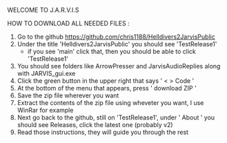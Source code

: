 WELCOME TO J.A.R.V.I.S

HOW TO DOWNLOAD ALL NEEDED FILES :

1. Go to the github https://github.com/chris1188/Helldivers2JarvisPublic
2. Under the title 'Helldivers2JarvisPublic' you should see 'TestRelease1'
    - if you see 'main' click that, then you should be able to click 'TestRelease1'
3. You should see folders like ArrowPresser and JarvisAudioReplies along with JARVIS_gui.exe
4. Click the green button in the upper right that says ' < > Code '
5. At the bottom of the menu that appears, press ' download ZIP '
6. Save the zip file wherever you want
7. Extract the contents of the zip file using wheveter you want, I use WinRar for example
7. Next go back to the github, still on 'TestRelease1', under ' About ' you should see Releases, click the latest one (probably v2) 
8. Read those instructions, they will guide you through the rest
